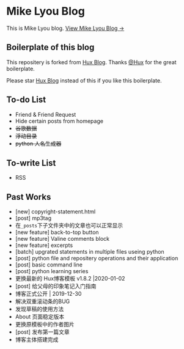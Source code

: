 # Mike Lyou Blog

This is Mike Lyou blog.
[View Mike Lyou Blog &rarr;](https://mikelyou.com)

## Boilerplate of this blog

This repositery is forked from [Hux Blog](https://github.com/Huxpro/huxpro.github.io). Thanks [\@Hux](https://github.com/Huxpro) for the great boilerplate.

Please star [Hux Blog](https://github.com/Huxpro/huxpro.github.io) instead of this if you like this boilerplate.

## To-do List

- Friend & Friend Request
- Hide certain posts from homepage
- ~~谷歌数据~~
- ~~浮动目录~~
- ~~python 人名生成器~~

## To-write List

- RSS

## Past Works

- [new] copyright-statement.html
- [post] mp3tag
- 在`_posts`下子文件夹中的文章也可以正常显示
- [new feature] back-to-top button
- [new feature] Valine comments block
- [new feature] excerpts
- [batch] upgrated statements in multiple files useing python
- [post] python file and repositery operations and their application
- [post] basic command line
- [post] python learning series
- 更换最新的 Hux博客模板 v1.8.2 |2020-01-02
- [post] 给父母的印象笔记入门指南
- 博客正式公开 | 2019-12-30
- 解决双重滚动条的BUG
- 发现草稿的使用方法
- About 页面稳定版本
- 更换原模板中的作者图片
- [post] 发布第一篇文章
- 博客主体搭建完成
